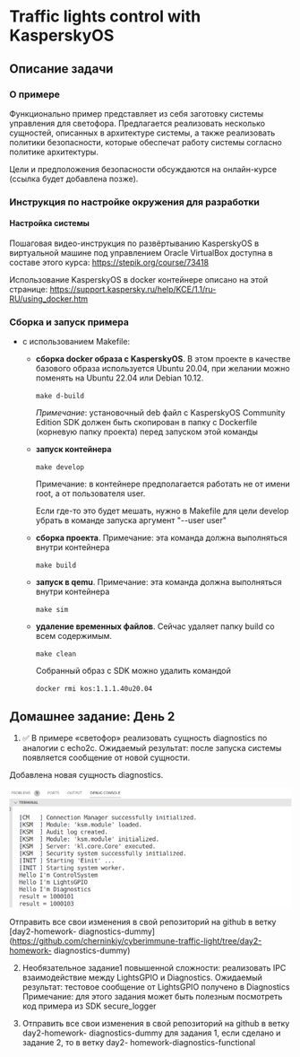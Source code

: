 # Traffic lights control with KasperskyOS

## Описание задачи

### О примере

Функционально пример представляет из себя заготовку системы управления для светофора. Предлагается реализовать несколько сущностей, описанных в архитектуре системы, а также реализовать политики безопасности, которые обеспечат работу системы согласно политике архитектуры.

Цели и предположения безопасности обсуждаются на онлайн-курсе (ссылка будет добавлена позже). 

### Инструкция по настройке окружения для разработки

#### Настройка системы

Пошаговая видео-инструкция по развёртыванию KasperskyOS в виртуальной машине под управлением Oracle VirtualBox доступна в составе этого курса: https://stepik.org/course/73418

Использование KasperskyOS в docker контейнере описано на этой странице: https://support.kaspersky.ru/help/KCE/1.1/ru-RU/using_docker.htm

### Сборка и запуск примера

* с использованием Makefile:
  *  <b>сборка docker образа с KasperskyOS</b>. 
  В этом проекте в качестве базового образа используется Ubuntu 20.04, при желании можно поменять на Ubuntu 22.04 или Debian 10.12.
    
        ```make d-build```   

        <i>Примечание</i>: установочный deb файл с KasperskyOS Community Edition SDK должен быть скопирован в папку с Dockerfile (корневую папку проекта) перед запуском этой команды

        
  *  <b>запуск контейнера</b>

        ```make develop```

        Примечание: в контейнере предполагается работать не от имени root, а от пользователя user. 
        
        Если где-то это будет мешать, нужно в Makefile для цели develop убрать в команде запуска аргумент "--user user"

        

  * <b> сборка проекта</b>. Примечание: эта команда должна выполняться внутри контейнера

    ```make build``` 

  * <b> запуск в qemu</b>. Примечание: эта команда должна выполняться внутри контейнера

    ```make sim``` 

  *  <b> удаление временных файлов</b>. Сейчас удаляет папку build со всем содержимым. 

        ```make clean``` 
    
        Собранный образ с SDK можно удалить командой 

        ```docker rmi kos:1.1.1.40u20.04```

## Домашнее задание: День 2

1. ✅ В примере «светофор» реализовать сущность diagnostics по аналогии с echo2c.
Ожидаемый результат: после запуска системы появляется сообщение от новой
сущности.

Добавлена новая сущность diagnostics.

![Diagnostics Entity](docs/day2-hw/added_diagnostics_entity.png)

Отправить все свои изменения в свой репозиторий на github в ветку [day2-homework-
diagnostics-dummy](https://github.com/cherninkiy/cyberimmune-traffic-light/tree/day2-homework-
diagnostics-dummy)

2. Необязательное задание1 повышенной сложности:
реализовать IPC взаимодействие между LightsGPIO и Diagnostics. Ожидаемый
результат: тестовое сообщение от LightsGPIO получено в Diagnostics
Примечание: для этого задания может быть полезным посмотреть код примера из
SDK secure_logger

3. Отправить все свои изменения в свой репозиторий на github в ветку day2-homework-
diagnostics-dummy для задания 1, если сделано и задание 2, то в ветку day2-
homework-diagnostics-functional